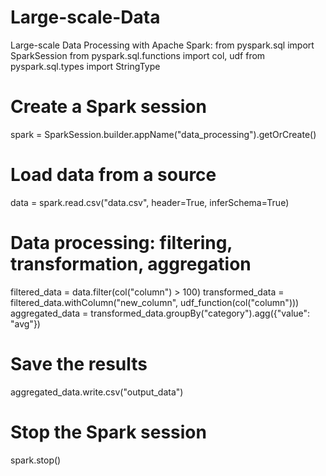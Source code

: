 # Large-scale-Data
Large-scale Data Processing with Apache Spark:
from pyspark.sql import SparkSession
from pyspark.sql.functions import col, udf
from pyspark.sql.types import StringType

# Create a Spark session
spark = SparkSession.builder.appName("data_processing").getOrCreate()

# Load data from a source
data = spark.read.csv("data.csv", header=True, inferSchema=True)

# Data processing: filtering, transformation, aggregation
filtered_data = data.filter(col("column") > 100)
transformed_data = filtered_data.withColumn("new_column", udf_function(col("column")))
aggregated_data = transformed_data.groupBy("category").agg({"value": "avg"})

# Save the results
aggregated_data.write.csv("output_data")

# Stop the Spark session
spark.stop()
